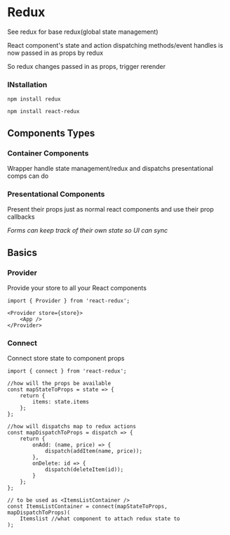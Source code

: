 # Redux

See redux for base redux(global state management)

React component's state and action dispatching methods/event handles is now passed in as props by redux

So redux changes passed in as props, trigger rerender 

### INstallation

`npm install redux`

`npm install react-redux`

## Components Types

### Container Components

Wrapper handle state management/redux and dispatchs presentational comps can do 

### Presentational Components

Present their props just as normal react components and use their prop callbacks

*Forms can keep track of their own state so UI can sync*

## Basics

### Provider

Provide your store to all your React components

```react
import { Provider } from 'react-redux';

<Provider store={store}>
	<App />
</Provider>
```

### Connect

Connect store state to component props

```react
import { connect } from 'react-redux';

//how will the props be available
const mapStateToProps = state => {
    return {
        items: state.items
    };
};

//how will dispatchs map to redux actions
const mapDispatchToProps = dispatch => {
    return {
        onAdd: (name, price) => {
            dispatch(addItem(name, price));
        },
        onDelete: id => {
            dispatch(deleteItem(id));
        }
    };
};

// to be used as <ItemsListContainer />
const ItemsListContainer = connect(mapStateToProps, mapDispatchToProps)( 
	Itemslist //what component to attach redux state to
);
```

